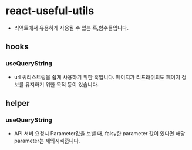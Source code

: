 # react-useful-utils

- 리액트에서 유용하게 사용될 수 있는 훅,함수들입니다.

## hooks

### useQueryString

- url 쿼리스트링을 쉽게 사용하기 위한 훅입니다. 페이지가 리프래쉬되도 페이지 정보를 유지하기 위한 목적 등이 있습니다.

## helper

### useQueryString

- API 서버 요청시 Parameter값을 보낼 때, falsy한 parameter 값이 있다면 해당 parameter는 제외시켜줍니다.
